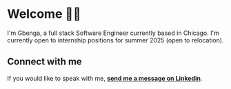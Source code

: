 # Welcome 🤝🏾

<!--
**gbenga/gbenga** is a ✨ _special_ ✨ repository because its `README.md` (this file) appears on your GitHub profile.
-->
I'm Gbenga, a full stack Software Engineer currently based in Chicago. I'm currently open to internship positions for summer 2025 (open to relocation).


## Connect with me

If you would like to speak with me, **[send me a message on Linkedin](https://www.linkedin.com/in/gojoaromokudu/)**.
